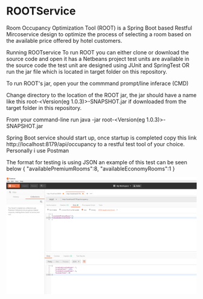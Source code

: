 # ROOTService

Room Occupancy Optimization Tool (ROOT) is a Spring Boot based Restful Mircoservice design to optimize the process of selecting a
room based on the available price offered by hotel customers.

Running ROOTservice
To run ROOT you can either clone or download the source code and open it has a Netbeans project test units are available in the source code the test unit are designed using JUnit and SpringTest OR run the jar file which is located in target folder on this repository.

To run ROOT's jar, open your the commmand prompt/line inferace (CMD)

Change directory to the location of the ROOT jar, the jar should have a name like this root-<Version(eg 1.0.3)>-SNAPSHOT.jar
if downloaded from the target folder in this repository.

From your command-line run
java -jar root-<Version(eg 1.0.3)>-SNAPSHOT.jar

Spring Boot service should start up, once startup is completed copy this link http://localhost:8179/api/occupancy to a restful test tool of your choice. Personally i use Postman 

The format for testing is using JSON an example of this test can be seen below
{
"availablePremiumRooms":8,
"availableEconomyRooms":1
}

![alt text](https://raw.githubusercontent.com/adedamolaOA/ROOTServices/img/postman_sample.PNG)


 
